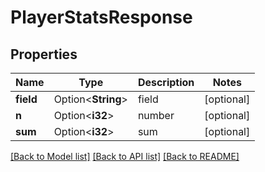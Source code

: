 # PlayerStatsResponse

## Properties

Name | Type | Description | Notes
------------ | ------------- | ------------- | -------------
**field** | Option<**String**> | field | [optional]
**n** | Option<**i32**> | number | [optional]
**sum** | Option<**i32**> | sum | [optional]

[[Back to Model list]](../README.md#documentation-for-models) [[Back to API list]](../README.md#documentation-for-api-endpoints) [[Back to README]](../README.md)


